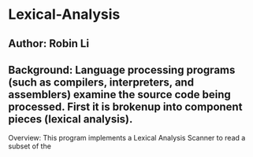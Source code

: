 Lexical-Analysis
================
Author: Robin Li
------------------------------------------------------------------------
Background:
Language processing programs (such as compilers, interpreters, and assemblers) examine the source code being processed. First it is brokenup into component pieces (lexical analysis). 
------------------------------------------------------------------------
Overview:
This program implements a Lexical Analysis Scanner to read a subset of the

